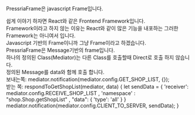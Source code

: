 <p>PressriaFrame은 javascript Frame입니다.</p>
<div>쉽게 이야기 하자면 React와 같은 Frontend Framework입니다.</div>
<div>Framework이라고 하지 않는 이유는 React와 같이 많은 기능을 내포하는 그러한 Framework는 아니여서 입니다. </div>
<div>Javascript 기반의 Frame이니까 그냥 Frame이라고 하겠습니다.</div>
<div>PressriaFrame은 Message기반의 frame입니다.</div>
<div>하나의 정의된 Class(Mediator)는 다른 Class를 호출할때 Direct로 호출 하지 않습니다.</div>
<div>정의된 Message를 data와 함께 호출 합니다.</div>
<div>보내는쪽: mediator.notification(mediator.config.GET_SHOP_LIST, {});</div>
<div>받는 쪽: 	respondToGetShopList(mediator, data) {
		let sendData = {
			'receiver': mediator.config.RECEIVE_SHOP_LIST
			, 'namespace' : "shop.Shop.getShopList"
			, "data": {
				'type': 'all'
			}
		}
		mediator.notification(mediator.config.CLIENT_TO_SERVER, sendData);
	}
</div>
